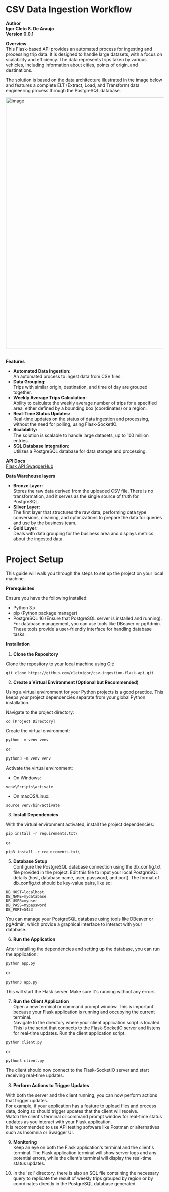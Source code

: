 # CSV Data Ingestion Workflow

**Author** <br />
**Igor Cleto S. De Araujo** <br />
**Version 0.0.1** <br />

**Overview** <br />
This Flask-based API provides an automated process for ingesting and processing trip data. It is designed to handle large datasets, with a focus on scalability and efficiency. The data represents trips taken by various vehicles, including information about cities, points of origin, and destinations.

The solution is based on the data architecture illustrated in the image below and features a complete ELT (Extract, Load, and Transform) data engineering process through the PostgreSQL database. <br />

<img width="800" alt="image" src="https://github.com/cletoigor/csvingestion/assets/50745958/56b51afe-b6ec-425e-9333-33adf2728781">

<br /> **Features** <br />
* **Automated Data Ingestion**: <br /> An automated process to ingest data from CSV files. <br />
* **Data Grouping:** <br /> Trips with similar origin, destination, and time of day are grouped together. <br />
* **Weekly Average Trips Calculation:** <br />  Ability to calculate the weekly average number of trips for a specified area, either defined by a bounding box (coordinates) or a region. <br />
* **Real-Time Status Updates:** <br /> Real-time updates on the status of data ingestion and processing, without the need for polling, using Flask-SocketIO. <br />
* **Scalability:** <br /> The solution is scalable to handle large datasets, up to 100 million entries. <br />
* **SQL Database Integration:** <br /> Utilizes a PostgreSQL database for data storage and processing.
  
**API Docs** <br />
[Flask API SwaggerHub](https://app.swaggerhub.com/apis/IgorCleto/data_engineering_challenge_api/1.0#/)

**Data Warehouse layers** <br />
* **Bronze Layer:** <br />
Stores the raw data derived from the uploaded CSV file. There is no transformation, and it serves as the single source of truth for PostgreSQL.
* **Silver Layer:** <br />
The first layer that structures the raw data, performing data type conversions, cleaning, and optimizations to prepare the data for queries and use by the business team.
* **Gold Layer:** <br />
Deals with data grouping for the business area and displays metrics about the ingested data.

# Project Setup
This guide will walk you through the steps to set up the project on your local machine.

**Prerequisites** <br />

Ensure you have the following installed:
* Python 3.x
* pip (Python package manager)
* PostgreSQL 16 (Ensure that PostgreSQL server is installed and running). For database management, you can use tools like DBeaver or pgAdmin. These tools provide a user-friendly interface for handling database tasks.

**Installation**

1) **Clone the Repository**

Clone the repository to your local machine using Git:

```console
git clone https://github.com/cletoigor/csv-ingestion-flask-api.git
```
2) **Create a Virtual Environment (Optional but Recommended)**
   
Using a virtual environment for your Python projects is a good practice. This keeps your project dependencies separate from your global Python installation.

Navigate to the project directory:
```console
cd [Project Directory]
```
Create the virtual environment:
```console
python -m venv venv
```
or
```console
python3 -m venv venv
```

Activate the virtual environment:
* On Windows:
```console
venv\Scripts\activate
```
* On macOS/Linux:
```console
source venv/bin/activate
```

3) **Install Dependencies**
   
With the virtual environment activated, install the project dependencies:
```console
pip install -r requirements.txt\
```
or
```console
pip3 install -r requirements.txt\
```

5) **Database Setup**  <br />
Configure the PostgreSQL database connection using the db_config.txt file provided in the project. Edit this file to input your local PostgreSQL details (host, database name, user, password, and port).
The format of db_config.txt should be key-value pairs, like so:

```make
DB_HOST=localhost
DB_NAME=mydatabase
DB_USER=myuser
DB_PASS=mypassword
DB_PORT=5433
```
You can manage your PostgreSQL database using tools like DBeaver or pgAdmin, which provide a graphical interface to interact with your database.

6) **Run the Application**  <br />

After installing the dependencies and setting up the database, you can run the application:
```console
python app.py
```
or
```console
python3 app.py
```
This will start the Flask server. Make sure it's running without any errors.

7) **Run the Client Application**  <br />
Open a new terminal or command prompt window. This is important because your Flask application is running and occupying the current terminal.  <br />
Navigate to the directory where your client application script is located. This is the script that connects to the Flask-SocketIO server and listens for real-time updates.
Run the client application script.

```console
python client.py
```
or
```console
python3 client.py
```

The client should now connect to the Flask-SocketIO server and start receiving real-time updates.

8) **Perform Actions to Trigger Updates**  <br />

With both the server and the client running, you can now perform actions that trigger updates.  <br />
For example, if your application has a feature to upload files and process data, doing so should trigger updates that the client will receive.  <br />
Watch the client's terminal or command prompt window for real-time status updates as you interact with your Flask application.
 <br /> It is recommended to use API testing software like Postman or alternatives such as Insomnia or Swagger UI.

 9) **Monitoring**
<br /> Keep an eye on both the Flask application's terminal and the client's terminal. The Flask application terminal will show server logs and any potential errors, while the client's terminal will display the real-time status updates.

10) In the 'sql' directory, there is also an SQL file containing the necessary query to replicate the result of weekly trips grouped by region or by coordinates directly in the PostgreSQL database generated.










